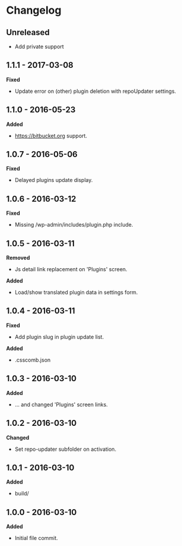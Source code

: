 # Changelog

## Unreleased

* Add private support

## 1.1.1 - 2017-03-08
**Fixed**

* Update error on (other) plugin deletion with repoUpdater settings.

## 1.1.0 - 2016-05-23
**Added**

* https://bitbucket.org support.

## 1.0.7 - 2016-05-06
**Fixed**

* Delayed plugins update display.

## 1.0.6 - 2016-03-12
**Fixed**

* Missing /wp-admin/includes/plugin.php include.

## 1.0.5 - 2016-03-11
**Removed**

* Js detail link replacement on 'Plugins' screen.

**Added**

* Load/show translated plugin data in settings form.

## 1.0.4 - 2016-03-11
**Fixed**

* Add plugin slug in plugin update list.

**Added**

* .csscomb.json

## 1.0.3 - 2016-03-10
**Added**

* ... and changed 'Plugins' screen links.

## 1.0.2 - 2016-03-10
**Changed**

* Set repo-updater subfolder on activation.

## 1.0.1 - 2016-03-10
**Added**

* build/

## 1.0.0 - 2016-03-10
**Added**

* Initial file commit.

